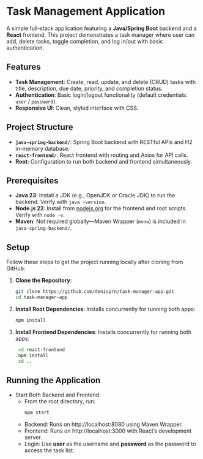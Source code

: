 # Task Management Application

A simple full-stack application featuring a **Java/Spring Boot** backend and a **React** frontend. This project demonstrates a task manager where user can add, delete tasks, toggle completion, and log in/out with basic authentication.

## Features

- **Task Management**: Create, read, update, and delete (CRUD) tasks with title, description, due date, priority, and completion status.
- **Authentication**: Basic login/logout functionality (default credentials: `user` / `password`).
- **Responsive UI**: Clean, styled interface with CSS.

## Project Structure

- **`java-spring-backend/`**: Spring Boot backend with RESTful APIs and H2 in-memory database.
- **`react-frontend/`**: React frontend with routing and Axios for API calls.
- **Root**: Configuration to run both backend and frontend simultaneously.

## Prerequisites

- **Java 23**: Install a JDK (e.g., OpenJDK or Oracle JDK) to run the backend. Verify with `java -version`.
- **Node.js 22**: Install from [nodejs.org](https://nodejs.org/) for the frontend and root scripts. Verify with `node -v`.
- **Maven**: Not required globally—Maven Wrapper (`mvnw`) is included in `java-spring-backend/`.

## Setup

Follow these steps to get the project running locally after cloning from GitHub:

1. **Clone the Repository**:
   ```bash
   git clone https://github.com/denisprn/task-manager-app.git
   cd task-manager-app
   ```
2. **Install Root Dependencies**:
   Installs concurrently for running both apps:
   ```bash
   npm install
   ```
3. **Install Frontend Dependencies**:
   Installs concurrently for running both apps:
   ```bash
    cd react-frontend
    npm install
    cd ..
   ```

## Running the Application

- Start Both Backend and Frontend:
  - From the root directory, run:
    ```bash
    npm start
    ```
  - Backend: Runs on http://localhost:8080 using Maven Wrapper.
  - Frontend: Runs on http://localhost:3000 with React’s development server.
  - Login: Use **user** as the username and **password** as the password to access the task list.
